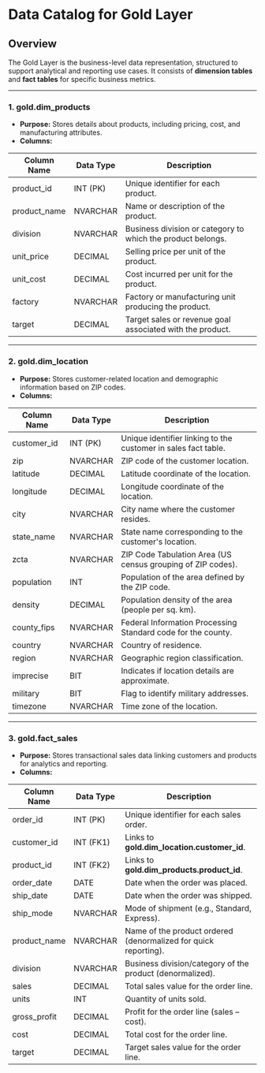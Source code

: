 # Data Catalog for Gold Layer

## Overview
The Gold Layer is the business-level data representation, structured to support analytical and reporting use cases. It consists of **dimension tables** and **fact tables** for specific business metrics.

---
### **1. gold.dim_products**
- **Purpose:** Stores details about products, including pricing, cost, and manufacturing attributes.
- **Columns:**

| Column Name   | Data Type | Description                                                 |
| ------------- | --------- | ----------------------------------------------------------- |
| product\_id   | INT (PK)  | Unique identifier for each product.                         |
| product\_name | NVARCHAR  | Name or description of the product.                         |
| division      | NVARCHAR  | Business division or category to which the product belongs. |
| unit\_price   | DECIMAL   | Selling price per unit of the product.                      |
| unit\_cost    | DECIMAL   | Cost incurred per unit for the product.                     |
| factory       | NVARCHAR  | Factory or manufacturing unit producing the product.        |
| target        | DECIMAL   | Target sales or revenue goal associated with the product.   |

---

### **2. gold.dim_location**
- **Purpose:** Stores customer-related location and demographic information based on ZIP codes.
- **Columns:**

| Column Name  | Data Type | Description                                                    |
| ------------ | --------- | -------------------------------------------------------------- |
| customer\_id | INT (PK)  | Unique identifier linking to the customer in sales fact table. |
| zip          | NVARCHAR  | ZIP code of the customer location.                             |
| latitude     | DECIMAL   | Latitude coordinate of the location.                           |
| longitude    | DECIMAL   | Longitude coordinate of the location.                          |
| city         | NVARCHAR  | City name where the customer resides.                          |
| state\_name  | NVARCHAR  | State name corresponding to the customer's location.           |
| zcta         | NVARCHAR  | ZIP Code Tabulation Area (US census grouping of ZIP codes).    |
| population   | INT       | Population of the area defined by the ZIP code.                |
| density      | DECIMAL   | Population density of the area (people per sq. km).            |
| county\_fips | NVARCHAR  | Federal Information Processing Standard code for the county.   |
| country      | NVARCHAR  | Country of residence.                                          |
| region       | NVARCHAR  | Geographic region classification.                              |
| imprecise    | BIT       | Indicates if location details are approximate.                 |
| military     | BIT       | Flag to identify military addresses.                           |
| timezone     | NVARCHAR  | Time zone of the location.                                     |

---

### **3. gold.fact_sales**
- **Purpose:** Stores transactional sales data linking customers and products for analytics and reporting.
- **Columns:**

| Column Name   | Data Type | Description                                                     |
| ------------- | --------- | --------------------------------------------------------------- |
| order\_id     | INT (PK)  | Unique identifier for each sales order.                         |
| customer\_id  | INT (FK1) | Links to **gold.dim\_location.customer\_id**.                   |
| product\_id   | INT (FK2) | Links to **gold.dim\_products.product\_id**.                    |
| order\_date   | DATE      | Date when the order was placed.                                 |
| ship\_date    | DATE      | Date when the order was shipped.                                |
| ship\_mode    | NVARCHAR  | Mode of shipment (e.g., Standard, Express).                     |
| product\_name | NVARCHAR  | Name of the product ordered (denormalized for quick reporting). |
| division      | NVARCHAR  | Business division/category of the product (denormalized).       |
| sales         | DECIMAL   | Total sales value for the order line.                           |
| units         | INT       | Quantity of units sold.                                         |
| gross\_profit | DECIMAL   | Profit for the order line (sales – cost).                       |
| cost          | DECIMAL   | Total cost for the order line.                                  |
| target        | DECIMAL   | Target sales value for the order line.                          |

